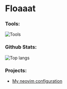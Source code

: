 # Floaaat

### Tools:
![Tools](https://skillicons.dev/icons?i=python,lua,bash,sqlite,git,github,neovim,linux)

### Github Stats:
![Top langs](https://github-readme-stats.vercel.app/api/top-langs/?username=floaaat&layout=compact&theme=github_dark_dimmed)

### Projects:
- [My neovim configuration](https://github.com/floaaat/neovim-config)
